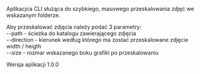Aplikacjca CLI służąca do szybkiego, masowego przeskalowania zdjęć we wskazanym folderze.

Aby przeskalować zdjęcia należy podać 3 parametry: <br>
--path - ścieżka do katalogu zawierającego zdjęcia  <br>
--direction - kierunek według którego ma zostać przeskalowane zdjęcie width / heigth <br>
--size - rozmar wskazanego boku grafiki po przeskalowaniu <br>

Wersja aplikacji 1.0.0
